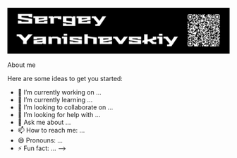 [![Header](https://github.com/SergeyYan/SergeyYan/blob/assets/Header.png)](https://hh.ru/resume/eb558dc4ff032efb870039ed1f4979414f3574)

About me


Here are some ideas to get you started:

- 🔭 I’m currently working on ...
- 🌱 I’m currently learning ...
- 👯 I’m looking to collaborate on ...
- 🤔 I’m looking for help with ...
- 💬 Ask me about ...
- 📫 How to reach me: ...
- 😄 Pronouns: ...
- ⚡ Fun fact: ...
-->

